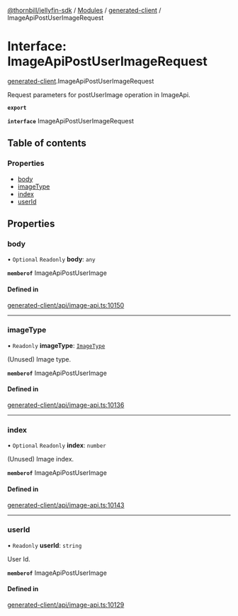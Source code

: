 [@thornbill/jellyfin-sdk](../README.md) / [Modules](../modules.md) / [generated-client](../modules/generated_client.md) / ImageApiPostUserImageRequest

# Interface: ImageApiPostUserImageRequest

[generated-client](../modules/generated_client.md).ImageApiPostUserImageRequest

Request parameters for postUserImage operation in ImageApi.

**`export`**

**`interface`** ImageApiPostUserImageRequest

## Table of contents

### Properties

- [body](generated_client.ImageApiPostUserImageRequest.md#body)
- [imageType](generated_client.ImageApiPostUserImageRequest.md#imagetype)
- [index](generated_client.ImageApiPostUserImageRequest.md#index)
- [userId](generated_client.ImageApiPostUserImageRequest.md#userid)

## Properties

### body

• `Optional` `Readonly` **body**: `any`

**`memberof`** ImageApiPostUserImage

#### Defined in

[generated-client/api/image-api.ts:10150](https://github.com/thornbill/jellyfin-sdk-typescript/blob/3ae780a/src/generated-client/api/image-api.ts#L10150)

___

### imageType

• `Readonly` **imageType**: [`ImageType`](../enums/generated_client.ImageType.md)

(Unused) Image type.

**`memberof`** ImageApiPostUserImage

#### Defined in

[generated-client/api/image-api.ts:10136](https://github.com/thornbill/jellyfin-sdk-typescript/blob/3ae780a/src/generated-client/api/image-api.ts#L10136)

___

### index

• `Optional` `Readonly` **index**: `number`

(Unused) Image index.

**`memberof`** ImageApiPostUserImage

#### Defined in

[generated-client/api/image-api.ts:10143](https://github.com/thornbill/jellyfin-sdk-typescript/blob/3ae780a/src/generated-client/api/image-api.ts#L10143)

___

### userId

• `Readonly` **userId**: `string`

User Id.

**`memberof`** ImageApiPostUserImage

#### Defined in

[generated-client/api/image-api.ts:10129](https://github.com/thornbill/jellyfin-sdk-typescript/blob/3ae780a/src/generated-client/api/image-api.ts#L10129)

